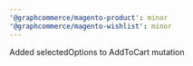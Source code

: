 ```yaml
---
'@graphcommerce/magento-product': minor
'@graphcommerce/magento-wishlist': minor
---
```


Added selectedOptions to AddToCart mutation
